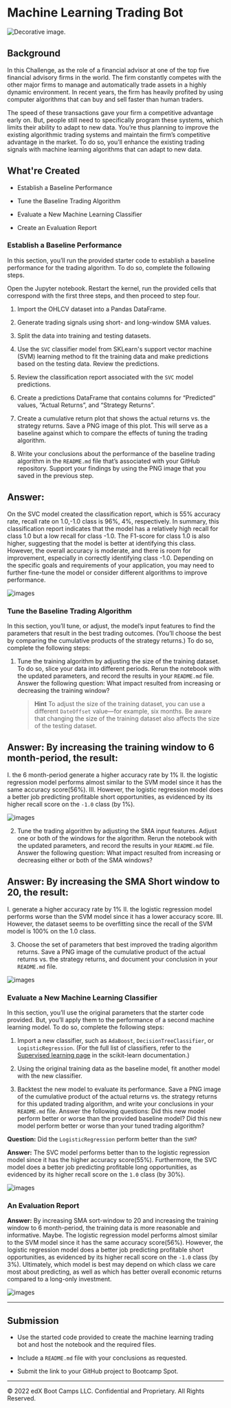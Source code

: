# Machine Learning Trading Bot

![Decorative image.]([Images/14-challenge-image.png](https://git.bootcampcontent.com/Monash-University/MONU-VIRT-FIN-PT-06-2023-U-LOLC/-/raw/main/14-Algorithmic-Trading/Homework/Instructions/Images/14-challenge-image.png))


## Background

In this Challenge, as the role of a financial advisor at one of the top five financial advisory firms in the world. The firm constantly competes with the other major firms to manage and automatically trade assets in a highly dynamic environment. In recent years, the firm has heavily profited by using computer algorithms that can buy and sell faster than human traders.

The speed of these transactions gave your firm a competitive advantage early on. But, people still need to specifically program these systems, which limits their ability to adapt to new data. You’re thus planning to improve the existing algorithmic trading systems and maintain the firm’s competitive advantage in the market. To do so, you’ll enhance the existing trading signals with machine learning algorithms that can adapt to new data.

## What're Created

* Establish a Baseline Performance

* Tune the Baseline Trading Algorithm

* Evaluate a New Machine Learning Classifier

* Create an Evaluation Report

### Establish a Baseline Performance

In this section, you’ll run the provided starter code to establish a baseline performance for the trading algorithm. To do so, complete the following steps.

Open the Jupyter notebook. Restart the kernel, run the provided cells that correspond with the first three steps, and then proceed to step four.

1. Import the OHLCV dataset into a Pandas DataFrame.

2. Generate trading signals using short- and long-window SMA values.

3. Split the data into training and testing datasets.

4. Use the `SVC` classifier model from SKLearn's support vector machine (SVM) learning method to fit the training data and make predictions based on the testing data. Review the predictions.

5. Review the classification report associated with the `SVC` model predictions.

6. Create a predictions DataFrame that contains columns for “Predicted” values, “Actual Returns”, and “Strategy Returns”.

7. Create a cumulative return plot that shows the actual returns vs. the strategy returns. Save a PNG image of this plot. This will serve as a baseline against which to compare the effects of tuning the trading algorithm.

8. Write your conclusions about the performance of the baseline trading algorithm in the `README.md` file that’s associated with your GitHub repository. Support your findings by using the PNG image that you saved in the previous step.

**Answer:**  
--
On the SVC model created the classification report, which is 55% accuracy rate, recall rate on 1.0,-1.0 class is 96%, 4%, respectively.
In summary, this classification report indicates that the model has a relatively high recall for class 1.0 but a low recall for class -1.0. The F1-score for class 1.0 is also higher, suggesting that the model is better at identifying this class. However, the overall accuracy is moderate, and there is room for improvement, especially in correctly identifying class -1.0. Depending on the specific goals and requirements of your application, you may need to further fine-tune the model or consider different algorithms to improve performance.

![images](pics/Image_3.jpg)

### Tune the Baseline Trading Algorithm

In this section, you’ll tune, or adjust, the model’s input features to find the parameters that result in the best trading outcomes. (You’ll choose the best by comparing the cumulative products of the strategy returns.) To do so, complete the following steps:

1. Tune the training algorithm by adjusting the size of the training dataset. To do so, slice your data into different periods. Rerun the notebook with the updated parameters, and record the results in your `README.md` file. Answer the following question: What impact resulted from increasing or decreasing the training window?

    > **Hint** To adjust the size of the training dataset, you can use a different `DateOffset` value&mdash;for example, six months. Be aware that changing the size of the training dataset also affects the size of the testing dataset.

**Answer:** By increasing the training window to 6 month-period, the result: 
--
I. the 6 month-period generate a higher accuracy rate by 1%
II. the logistic regression model performs almost similar to the SVM model since it has the same accuracy score(56%). 
III. However, the logistic regression model does a better job predicting profitable short opportunities, as evidenced by its higher recall score on the `-1.0` class (by 1%). 

![images](pics/Image_3.jpg)

2. Tune the trading algorithm by adjusting the SMA input features. Adjust one or both of the windows for the algorithm. Rerun the notebook with the updated parameters, and record the results in your `README.md` file. Answer the following question: What impact resulted from increasing or decreasing either or both of the SMA windows?

**Answer:** By increasing the SMA Short window to 20, the result: 
--
I. generate a higher accuracy rate by 1%
II. the logistic regression model performs worse than the SVM model since it has a lower accuracy score. 
III. However, the dataset seems to be overfitting since the recall of the SVM model is 100% on the 1.0 class. 

3. Choose the set of parameters that best improved the trading algorithm returns. Save a PNG image of the cumulative product of the actual returns vs. the strategy returns, and document your conclusion in your `README.md` file.

![images](pics/Image_2.jpg)

### Evaluate a New Machine Learning Classifier

In this section, you’ll use the original parameters that the starter code provided. But, you’ll apply them to the performance of a second machine learning model. To do so, complete the following steps:

1. Import a new classifier, such as `AdaBoost`, `DecisionTreeClassifier`, or `LogisticRegression`. (For the full list of classifiers, refer to the [Supervised learning page](https://scikit-learn.org/stable/supervised_learning.html) in the scikit-learn documentation.)

2. Using the original training data as the baseline model, fit another model with the new classifier.

3. Backtest the new model to evaluate its performance. Save a PNG image of the cumulative product of the actual returns vs. the strategy returns for this updated trading algorithm, and write your conclusions in your `README.md` file. Answer the following questions: Did this new model perform better or worse than the provided baseline model? Did this new model perform better or worse than your tuned trading algorithm?


**Question:** Did the `LogisticRegression` perform better than the `SVM`?

**Answer:** The SVC model performs better than to the logistic regression model since it has the higher accuracy score(55%). Furthermore, the SVC model does a better job predicting profitable long opportunities, as evidenced by its higher recall score on the `1.0` class (by 30%). 

![images](pics/Image_1.jpg)

### An Evaluation Report

**Answer:** By increasing SMA sort-window to 20 and increasing the training window to 6 month-period, the training data is more reasonable and informative. Maybe. The logistic regression model performs almost similar to the SVM model since it has the same accuracy score(56%). However, the logistic regression model does a better job predicting profitable short opportunities, as evidenced by its higher recall score on the `-1.0` class (by 3%). Ultimately, which model is best may depend on which class we care most about predicting, as well as which has better overall economic returns compared to a long-only investment.

![images](pics/Image5.jpg)

---

## Submission

* Use the started code provided to create the machine learning trading bot and host the notebook and the required files.

* Include a `README.md` file with your conclusions as requested.

* Submit the link to your GitHub project to Bootcamp Spot.

---

© 2022 edX Boot Camps LLC. Confidential and Proprietary. All Rights Reserved.
